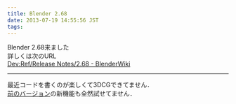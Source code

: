 ```yaml
---
title: Blender 2.68
date: 2013-07-19 14:55:56 JST
tags: 
---
```


Blender 2.68来ました  
詳しくは次のURL  
[Dev:Ref/Release Notes/2.68 - BlenderWiki](http://wiki.blender.org/index.php/Dev:Ref/Release_Notes/2.68)



* * *

  
最近コードを書くのが楽しくて3DCGできてません．  
[前のバージョン](http://folioscope.hatenablog.jp/entry/2013/05/09/232451)の新機能も全然試せてません．
